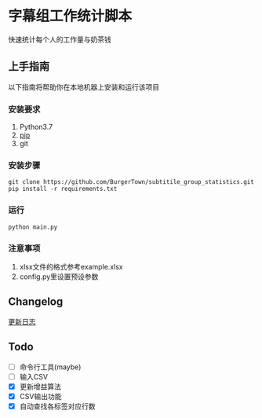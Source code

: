 # 字幕组工作统计脚本

快速统计每个人的工作量与奶茶钱

## 上手指南

以下指南将帮助你在本地机器上安装和运行该项目

### 安装要求

1. Python3.7
2. [pip](https://pypi.org/project/pip/)
3. git

### 安装步骤

```shell
git clone https://github.com/BurgerTown/subtitile_group_statistics.git
pip install -r requirements.txt
```

### 运行

```shell
python main.py
```

### 注意事项

1. xlsx文件的格式参考example.xlsx
2. config.py里设置预设参数

## Changelog

[更新日志](/blob/master/CHANGELOG.md)

## Todo

- [ ] 命令行工具(maybe)
- [ ] 输入CSV
- [x] 更新增益算法
- [x] CSV输出功能
- [x] 自动查找各标签对应行数
